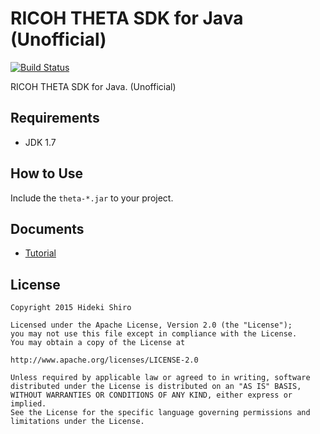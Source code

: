 # RICOH THETA SDK for Java (Unofficial)

[![Build Status](https://travis-ci.org/shrhdk/theta.svg?branch=master)](https://travis-ci.org/shrhdk/theta)

RICOH THETA SDK for Java. (Unofficial)

## Requirements

- JDK 1.7

## How to Use

Include the `theta-*.jar` to your project.

## Documents

- [Tutorial](doc/tutorial.md)

## License

```
Copyright 2015 Hideki Shiro

Licensed under the Apache License, Version 2.0 (the "License");
you may not use this file except in compliance with the License.
You may obtain a copy of the License at

http://www.apache.org/licenses/LICENSE-2.0

Unless required by applicable law or agreed to in writing, software
distributed under the License is distributed on an "AS IS" BASIS,
WITHOUT WARRANTIES OR CONDITIONS OF ANY KIND, either express or implied.
See the License for the specific language governing permissions and
limitations under the License.
```
